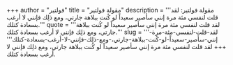 +++
author = "فولتير"
title = "مقولة فولتير"
description = '''مقولة فولتير: لقد قلت لنفسي مئة مرة إنني سأصير سعيداً لو كُنت ببلاهة جارتي، ومع ذلِك فإنني لا أرغب بسعادة كتلك.'''
quote = '''لقد قلت لنفسي مئة مرة إنني سأصير سعيداً لو كُنت ببلاهة جارتي، ومع ذلِك فإنني لا أرغب بسعادة كتلك.'''
slug = '''لقد-قلت-لنفسي-مئة-مرة-إنني-سأصير-سعيداً-لو-كُنت-ببلاهة-جارتي،-ومع-ذلِك-فإنني-لا-أرغب-بسعادة-كتلك'''
+++
لقد قلت لنفسي مئة مرة إنني سأصير سعيداً لو كُنت ببلاهة جارتي، ومع ذلِك فإنني لا أرغب بسعادة كتلك.
